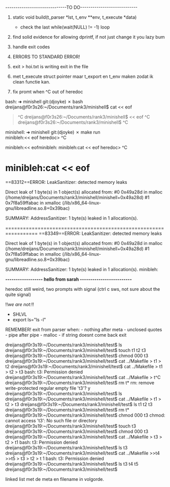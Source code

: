 ------------------------------TO DO----------------------------

1) 
    static void	build(t_parser *lst, t_env **env, t_execute *data)
     * check the last while(wait(NULL) != -1) loop

2) find solid evidence for allowing dprintf, if not just change it you lazy bum

3) handle exit codes

4) ERRORS TO STANDARD ERROR!

5) exit > hoi.txt is writing exit in the file

6) met t_execute struct pointer maar t_export en t_env maken zodat ik clean functie kan.

7) fix promt when ^C out of heredoc

bash:
➜  minishell git:(djoyke) ✗ bash
dreijans@f0r3s26:~/Documents/rank3/minishell$ cat << eof
> ^C
dreijans@f0r3s26:~/Documents/rank3/minishell$ << eof
> ^C
dreijans@f0r3s26:~/Documents/rank3/minishell$ ^C

minishell:
➜  minishell git:(djoyke) ✗ make run                    
minibleh:<< eof
heredoc> ^C

minibleh:<< eofminibleh:
minibleh:cat << eof
heredoc> ^C

minibleh:cat << eof
=================================================================
==83312==ERROR: LeakSanitizer: detected memory leaks

Direct leak of 1 byte(s) in 1 object(s) allocated from:
    #0 0x49a28d in malloc (/home/dreijans/Documents/rank3/minishell/minishell+0x49a28d)
    #1 0x7f8a59ffabac in xmalloc (/lib/x86_64-linux-gnu/libreadline.so.8+0x39bac)

SUMMARY: AddressSanitizer: 1 byte(s) leaked in 1 allocation(s).

=================================================================
==83349==ERROR: LeakSanitizer: detected memory leaks

Direct leak of 1 byte(s) in 1 object(s) allocated from:
    #0 0x49a28d in malloc (/home/dreijans/Documents/rank3/minishell/minishell+0x49a28d)
    #1 0x7f8a59ffabac in xmalloc (/lib/x86_64-linux-gnu/libreadline.so.8+0x39bac)

SUMMARY: AddressSanitizer: 1 byte(s) leaked in 1 allocation(s).
minibleh:

**------------------ hello from sarah -------------------------**

heredoc still weird, two prompts with signal (ctrl c sws, not sure about the quite signal)

!!*we are not:*!!
- SHLVL
- export ls="ls -l"

REMEMBER! exit from parser when:
	- nothing after meta
	- unclosed quotes
	- pipe after pipe
	- malloc
	- if string doesnt come back exit


dreijans@f0r3s19:~/Documents/rank3/minishell/test$ ls
dreijans@f0r3s19:~/Documents/rank3/minishell/test$ touch t1 t2 t3
dreijans@f0r3s19:~/Documents/rank3/minishell/test$ chmod 000 t3
dreijans@f0r3s19:~/Documents/rank3/minishell/test$ cat ../Makefile > t1 > t2
dreijans@f0r3s19:~/Documents/rank3/minishell/test$ cat ../Makefile > t1 > t2 > t3
bash: t3: Permission denied
dreijans@f0r3s19:~/Documents/rank3/minishell/test$ cat ../Makefile > t^C
dreijans@f0r3s19:~/Documents/rank3/minishell/test$ rm t*
rm: remove write-protected regular empty file 't3'? y
dreijans@f0r3s19:~/Documents/rank3/minishell/test$ ls
dreijans@f0r3s19:~/Documents/rank3/minishell/test$ cat ../Makefile > t1 > t2 > t3
dreijans@f0r3s19:~/Documents/rank3/minishell/test$ ls
t1  t2  t3
dreijans@f0r3s19:~/Documents/rank3/minishell/test$ rm t*
dreijans@f0r3s19:~/Documents/rank3/minishell/test$ chmod 000 t3
chmod: cannot access 't3': No such file or directory
dreijans@f0r3s19:~/Documents/rank3/minishell/test$ touch t3
dreijans@f0r3s19:~/Documents/rank3/minishell/test$ chmod 000 t3
dreijans@f0r3s19:~/Documents/rank3/minishell/test$ cat ../Makefile > t3 > t2 > t1
bash: t3: Permission denied
dreijans@f0r3s19:~/Documents/rank3/minishell/test$ ls
t3
dreijans@f0r3s19:~/Documents/rank3/minishell/test$ cat ../Makefile >>t4 >>t5  > t3 > t2 > t
1
bash: t3: Permission denied
dreijans@f0r3s19:~/Documents/rank3/minishell/test$ ls
t3  t4  t5
dreijans@f0r3s19:~/Documents/rank3/minishell/test$ 

linked list met de meta en filename in volgorde. 